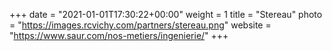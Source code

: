+++
date = "2021-01-01T17:30:22+00:00"
weight = 1
title = "Stereau"
photo = "https://images.rcvichy.com/partners/stereau.png"
website = "https://www.saur.com/nos-metiers/ingenierie/"
+++
